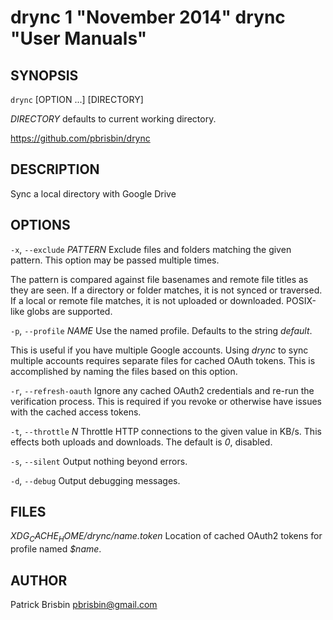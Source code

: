 # drync 1 "November 2014" drync "User Manuals"

## SYNOPSIS

`drync` [OPTION ...] [DIRECTORY]

*DIRECTORY* defaults to current working directory.

https://github.com/pbrisbin/drync

## DESCRIPTION

Sync a local directory with Google Drive

## OPTIONS

`-x`, `--exclude` *PATTERN*
  Exclude files and folders matching the given pattern. This option may be
  passed multiple times.

  The pattern is compared against file basenames and remote file titles as they
  are seen. If a directory or folder matches, it is not synced or traversed. If
  a local or remote file matches, it is not uploaded or downloaded. POSIX-like
  globs are supported.

`-p`, `--profile` *NAME*
  Use the named profile. Defaults to the string *default*.

  This is useful if you have multiple Google accounts. Using *drync* to sync
  multiple accounts requires separate files for cached OAuth tokens. This is
  accomplished by naming the files based on this option.

`-r`, `--refresh-oauth`
  Ignore any cached OAuth2 credentials and re-run the verification process. This
  is required if you revoke or otherwise have issues with the cached access
  tokens.

`-t`, `--throttle` *N*
  Throttle HTTP connections to the given value in KB/s. This effects both
  uploads and downloads. The default is *0*, disabled.

`-s`, `--silent`
  Output nothing beyond errors.

`-d`, `--debug`
  Output debugging messages.

## FILES

*$XDG_CACHE_HOME/drync/$name.token*
  Location of cached OAuth2 tokens for profile named *$name*.

## AUTHOR

Patrick Brisbin <pbrisbin@gmail.com>
